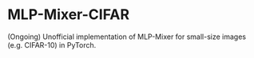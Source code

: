 # MLP-Mixer-CIFAR
(Ongoing) Unofficial implementation of MLP-Mixer for small-size images (e.g. CIFAR-10) in PyTorch.
